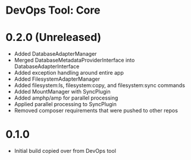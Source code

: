 DevOps Tool: Core
==============================================

# 0.2.0 (Unreleased)
- Added DatabaseAdapterManager
- Merged DatabaseMetadataProviderInterface into DatabaseAdapterInterface
- Added exception handling around entire app
- Added FilesystemAdapterManager
- Added filesystem:ls, filesystem:copy, and filesystem:sync commands
- Added MountManager with SyncPlugin
- Added amphp/amp for parallel processing
- Applied parallel processing to SyncPlugin
- Removed composer requirements that were pushed to other repos

# 0.1.0
- Initial build copied over from DevOps tool
